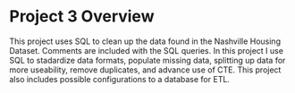 # Project 3 Overview

This project uses SQL to clean up the data found in the Nashville Housing Dataset. Comments are included with the SQL queries.
In this project I use SQL to stadardize data formats, populate missing data, splitting up data for more useability, remove duplicates,
and advance use of CTE. This project also includes possible configurations to a database for ETL.
